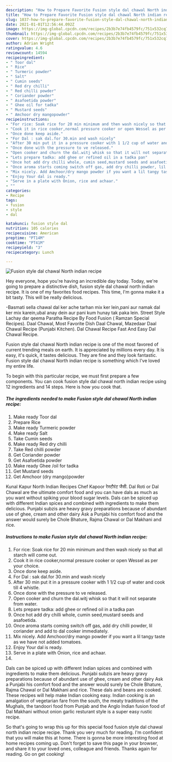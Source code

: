 ```yaml
---
description: "How to Prepare Favorite Fusion style dal chawal North indian recipe"
title: "How to Prepare Favorite Fusion style dal chawal North indian recipe"
slug: 1037-how-to-prepare-favorite-fusion-style-dal-chawal-north-indian-recipe
date: 2021-01-01T12:56:44.092Z
image: https://img-global.cpcdn.com/recipes/2b3b7e74fb4579fc/751x532cq70/fusion-style-dal-chawal-north-indian-recipe-recipe-main-photo.jpg
thumbnail: https://img-global.cpcdn.com/recipes/2b3b7e74fb4579fc/751x532cq70/fusion-style-dal-chawal-north-indian-recipe-recipe-main-photo.jpg
cover: https://img-global.cpcdn.com/recipes/2b3b7e74fb4579fc/751x532cq70/fusion-style-dal-chawal-north-indian-recipe-recipe-main-photo.jpg
author: Adrian Wright
ratingvalue: 4.6
reviewcount: 14594
recipeingredient:
- " Toor dal"
- " Rice"
- " Turmeric powder"
- " Salt"
- " Cumin seeds"
- " Red dry chilli"
- " Red chilli powder"
- " Coriander powder"
- " Asafoetida powder"
- " Ghee oil for tadka"
- " Mustard seeds"
- " Amchoor dry mangopowder"
recipeinstructions:
- "For rice: Soak rice for 20 min minimum and then wash nicely so that all starch will come out."
- "Cook it in rice cooker,normal pressure cooker or open Wessel as per your choice."
- "Once done keep aside."
- "For Dal : sak dal.for 30.min and wash nicely"
- "After 30 min put it in a pressure cooker with 1 1/2 cup of water and cook till 4 whistle."
- "Once done with the pressure to ve released."
- "Open cooker and churn the dal.witj whisk so that it will not separate from water."
- "Lets prepare tadka: add ghee or refined oil in a tadka pan"
- "Once hot add dry chilli whole, cumin seed,mustard seeds and asafoetida."
- "Once aroma starts coming switch off gas, add dry chilli powder, lil coriander and add to dal cooker immediately."
- "Mix nicely. Add Amchoor/dry mango powder if you want a lil tangy taste as we have not added tomatoes."
- "Enjoy Your dal is ready."
- "Serve in a plate with Onion, rice and achaar."
- ""
categories:
- Recipe
tags:
- fusion
- style
- dal

katakunci: fusion style dal 
nutrition: 105 calories
recipecuisine: American
preptime: "PT14M"
cooktime: "PT41M"
recipeyield: "3"
recipecategory: Lunch

---
```



![Fusion style dal chawal North indian recipe](https://img-global.cpcdn.com/recipes/2b3b7e74fb4579fc/751x532cq70/fusion-style-dal-chawal-north-indian-recipe-recipe-main-photo.jpg)

Hey everyone, hope you're having an incredible day today. Today, we're going to prepare a distinctive dish, fusion style dal chawal north indian recipe. It is one of my favorites food recipes. This time, I'm gonna make it a bit tasty. This will be really delicious.

-Basmati sella chawal dal ker ache tarhan mix ker lein,pani aur namak dal ker mix karein,ubal anay dein aur pani kum hunay tak paka lein. Street Style Lachay dar qeema Paratha Recipe By Food Fusion ( Ramzan Special Recipes). Daal Chawal, Most Favorite Dish Daal Chawal, Mazedaar Daal Chawal Recipe (Punjabi Kitchen). Dal Chawal Recipe Fast And Easy Dal Chawal Recipe.

Fusion style dal chawal North indian recipe is one of the most favored of current trending meals on earth. It is appreciated by millions every day. It is easy, it's quick, it tastes delicious. They are fine and they look fantastic. Fusion style dal chawal North indian recipe is something which I've loved my entire life.


To begin with this particular recipe, we must first prepare a few components. You can cook fusion style dal chawal north indian recipe using 12 ingredients and 14 steps. Here is how you cook that.

<!--inarticleads1-->

##### The ingredients needed to make Fusion style dal chawal North indian recipe:

1. Make ready  Toor dal
1. Prepare  Rice
1. Make ready  Turmeric powder
1. Make ready  Salt
1. Take  Cumin seeds
1. Make ready  Red dry chilli
1. Take  Red chilli powder
1. Get  Coriander powder
1. Get  Asafoetida powder
1. Make ready  Ghee /oil for tadka
1. Get  Mustard seeds
1. Get  Amchoor (dry mango)powder


Kunal Kapur North Indian Recipes Chef Kapoor रेस्टौरंट जैसी. Dal Roti or Dal Chawal are the ultimate comfort food and you can have dals as much as you want without spiking your blood sugar levels. Dals can be spiced up with different Indian spices and combined with ingredients to make them delicious. Punjabi subzis are heavy gravy preparations because of abundant use of ghee, cream and other dairy Ask a Punjabi his comfort food and the answer would surely be Chole Bhature, Rajma Chawal or Dal Makhani and rice. 

<!--inarticleads2-->

##### Instructions to make Fusion style dal chawal North indian recipe:

1. For rice: Soak rice for 20 min minimum and then wash nicely so that all starch will come out.
1. Cook it in rice cooker,normal pressure cooker or open Wessel as per your choice.
1. Once done keep aside.
1. For Dal : sak dal.for 30.min and wash nicely
1. After 30 min put it in a pressure cooker with 1 1/2 cup of water and cook till 4 whistle.
1. Once done with the pressure to ve released.
1. Open cooker and churn the dal.witj whisk so that it will not separate from water.
1. Lets prepare tadka: add ghee or refined oil in a tadka pan
1. Once hot add dry chilli whole, cumin seed,mustard seeds and asafoetida.
1. Once aroma starts coming switch off gas, add dry chilli powder, lil coriander and add to dal cooker immediately.
1. Mix nicely. Add Amchoor/dry mango powder if you want a lil tangy taste as we have not added tomatoes.
1. Enjoy Your dal is ready.
1. Serve in a plate with Onion, rice and achaar.
1. 


Dals can be spiced up with different Indian spices and combined with ingredients to make them delicious. Punjabi subzis are heavy gravy preparations because of abundant use of ghee, cream and other dairy Ask a Punjabi his comfort food and the answer would surely be Chole Bhature, Rajma Chawal or Dal Makhani and rice. These dals and beans are cooked. These recipes will help make Indian cooking easy. Indian cooking is an amalgation of vegetarian fare from the south, the meaty traditions of the Mughals, the tandoori food from Punjab and the Anglo Indian fusion food of Dal Makhani without onion garlic resturant style is a super easy rustic recipe. 

So that's going to wrap this up for this special food fusion style dal chawal north indian recipe recipe. Thank you very much for reading. I'm confident that you will make this at home. There is gonna be more interesting food at home recipes coming up. Don't forget to save this page in your browser, and share it to your loved ones, colleague and friends. Thanks again for reading. Go on get cooking!
